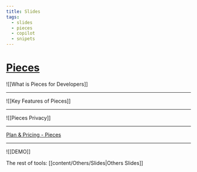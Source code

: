 ```yaml
---
title: Slides
tags:
  - slides
  - pieces
  - copilot
  - snipets
---
```

# [Pieces](https://pieces.app/)

![[What is Pieces for Developers]]

---

![[Key Features of Pieces]]

---

![[Pieces Privacy]]

---

[Plan & Pricing - Pieces](https://code.pieces.app/pricing)

---

![[DEMO]]

The rest of tools: [[content/Others/Slides|Others Slides]]

